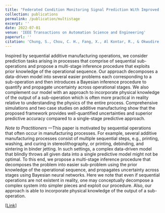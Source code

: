 ```yaml
---
title: "Federated Condition Monitoring Signal Prediction With Improved Generalization"
collection: publications
permalink: /publication/multistage
excerpt: ''
date: 2022-07-01
venue: 'IEEE Transactions on Automation Science and Engineering'
paperurl: ''
citation: 'Chung, S., Chou, C. H., Fang, X., Al Kontar, R., & Okwudire, C. (2022). A Multi-Stage Approach for Knowledge-Guided Predictions With Application to Additive Manufacturing. <i>IEEE Transactions on Automation Science and Engineering</i>, 19(3), 1675-1687.'
---
```

Inspired by sequential additive manufacturing operations, we consider prediction tasks arising in processes that comprise of sequential sub-operations and propose a multi-stage inference procedure that exploits prior knowledge of the operational sequence. Our approach decomposes a data-driven model into several easier problems each corresponding to a sub-operation and then introduces a Bayesian inference procedure to quantify and propagate uncertainty across operational stages. We also complement our model with an approach to incorporate physical knowledge of the output of a sub-operation which is often more practical in reality relative to understanding the physics of the entire process. Comprehensive simulations and two case studies on additive manufacturing show that the proposed framework provides well-quantified uncertainties and superior predictive accuracy compared to a single-stage predictive approach. 

<i>Note to Practitioners</i> —This paper is motivated by sequential operations that often occur in manufacturing processes. For example, several additive manufacturing processes consist of multiple sequential steps, e.g., printing, washing, and curing in stereolithography, or printing, debinding, and sintering in binder jetting. In such settings, a complex data-driven model that blindly throws all given data into a single predictive model might not be optimal. To this end, we propose a multi-stage inference procedure that decomposes the problem into easier sub-problem using the prior knowledge of the operational sequence, and propagates uncertainty across stages using Bayesian neural networks. Here we note that even if sequential operations are not existent in reality, one may conceptually decompose a complex system into simpler pieces and exploit our procedure. Also, our approach is able to incorporate physical knowledge of the output of a sub-operation.


[[Link](https://ieeexplore.ieee.org/abstract/document/9743563)]
